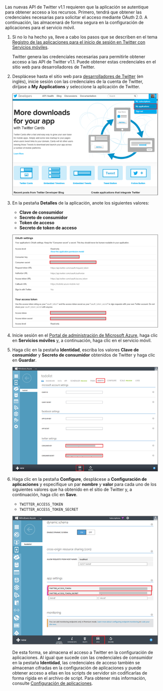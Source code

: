 

Las nuevas API de Twitter v1.1 requieren que la aplicación se autentique para obtener acceso a los recursos. Primero, tendrá que obtener las credenciales necesarias para solicitar el acceso mediante OAuth 2.0. A continuación, las almacenará de forma segura en la configuración de aplicaciones para el servicio móvil.

1. Si no lo ha hecho ya, lleve a cabo los pasos que se describen en el tema <a href="/es-es/documentation/articles/mobile-services-how-to-register-twitter-authentication/" target="_blank">Registro de las aplicaciones para el inicio de sesión en Twitter con Servicios móviles</a>. 
  
  	Twitter genera las credenciales necesarias para permitirle obtener acceso a las API de Twitter v1.1. Puede obtener estas credenciales en el sitio web para desarrolladores de Twitter. 

2. Desplácese hasta el sitio web para <a href="http://go.microsoft.com/fwlink/p/?LinkId=268300" target="_blank">desarrolladores de Twitter</a> (en inglés), inicie sesión con las credenciales de la cuenta de Twitter, diríjase a **My Applications** y seleccione la aplicación de Twitter.

    ![](./media/mobile-services-register-twitter-access/mobile-twitter-my-apps.png)

3. En la pestaña **Detalles** de la aplicación, anote los siguientes valores:

	+ **Clave de consumidor**
	+ **Secreto de consumidor**
	+ **Token de acceso**
	+ **Secreto de token de acceso**

	![](./media/mobile-services-register-twitter-access/mobile-twitter-app-secrets.png)

4. Inicie sesión en el [Portal de administración de Microsoft Azure], haga clic en **Servicios móviles** y, a continuación, haga clic en el servicio móvil.

5. Haga clic en la pestaña **Identidad**, escriba los valores **Clave de consumidor** y **Secreto de consumidor** obtenidos de Twitter y haga clic en **Guardar**. 

	![](./media/mobile-services-register-twitter-access/mobile-identity-tab-twitter-only.png)

2. Haga clic en la pestaña **Configure**, desplácese a **Configuración de aplicaciones** y especifique un par **nombre** y **valor** para cada uno de los siguientes valores que ha obtenido en el sitio de Twitter y, a continuación, haga clic en **Save**.

	+ `TWITTER_ACCESS_TOKEN`
	+ `TWITTER_ACCESS_TOKEN_SECRET`

	![](./media/mobile-services-register-twitter-access/mobile-schedule-job-app-settings.png)

	De esta forma, se almacena el acceso a Twitter en la configuración de aplicaciones. Al igual que sucede con las credenciales de consumidor en la pestaña **Identidad**, las credenciales de acceso también se almacenan cifradas en la configuración de aplicaciones y puede obtener acceso a ellas en los scripts de servidor sin codificarlas de forma rígida en el archivo de script. Para obtener más información, consulte [Configuración de aplicaciones].

<!-- URLs. -->
[Referencia del script de servidor de Servicios móviles]: http://go.microsoft.com/fwlink/?LinkId=262293
[WindowsAzure.com]: http://www.windowsazure.com/
[Portal de administración de Microsoft Azure]: https://manage.windowsazure.com/
[Registro de las aplicaciones para el inicio de sesión en Twitter con Servicios móviles]: /es-es/documentation/articles/mobile-services-how-to-register-twitter-authentication
[Desarrolladores de Twitter]: http://go.microsoft.com/fwlink/p/?LinkId=268300
[Configuración de aplicaciones]: http://msdn.microsoft.com/es-es/library/windowsazure/b6bb7d2d-35ae-47eb-a03f-6ee393e170f7<!--HONumber=42-->
